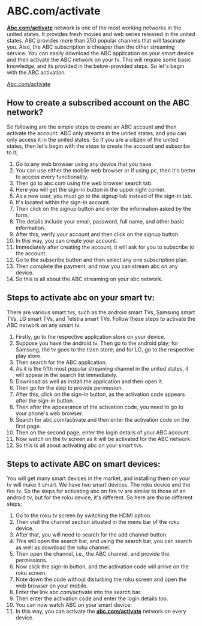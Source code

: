 # ABC.com/activate

**[Abc.com/activate](https://abcactivate.github.io)** network is one of the most working networks in the united states. It provides fresh movies and web series released in the united states. ABC provides more than 250 popular channels that will fascinate you. Also, the ABC subscription is cheaper than the other streaming service. You can easily download the ABC application on your smart device and then activate the ABC network on your tv. This will require some basic knowledge, and its provided in the below-provided steps. So let's begin with the ABC activation.

[Abc.com/activate](getstarted.png.png)


## How to create a subscribed account on the ABC network?

So following are the simple steps to create an ABC account and then activate the account. ABC only streams in the united states, and you can only access it in the united states. So if you are a citizen of the united states, then let's begin with the steps to create the account and subscribe to it;

1. Go to any web browser using any device that you have.
2. You can use either the mobile web browser or if using pc, then it's better to access every functionality.
3. Then go to abc.com using the web browser search tab.
4. Here you will get the sign-in button in the upper right corner.
5. As a new user, you must go to the signup tab instead of the sign-in tab.
6. It's located within the sign-in account.
7. Then click on the signup button and enter the information asked by the form.
8. The details include your email, password, full name, and other basic information.
9. After this, verify your account and then click on the signup button.
10. In this way, you can create your account.
11. Immediately after creating the account, it will ask for you to subscribe to the account.
12. Go to the subscribe button and then select any one subscription plan.
13. Then complete the payment, and now you can stream abc on any device.
14. So this is all about the ABC streaming on your abc network.

## Steps to activate abc on your smart tv:

There are various smart tvs, such as the android smart TVs, Samsung smart TVs, LG smart TVs, and Telstra smart TVs. Follow these steps to activate the ABC network on any smart tv.

1. Firstly, go to the respective application store on your device.
2. Suppose you have the android tv. Then go to the android play; for Samsung, the tv goes to the tizen store; and for LG, go to the respective play store.
3. Then search for the ABC application.
4. As it is the fifth most popular streaming channel in the united states, it will appear in the search list immediately.
5. Download as well as install the application and then open it.
6. Then go for the step to provide permission.
7. After this, click on the sign-in button, as the activation code appears after the sign-in button.
8. Then after the appearance of the activation code, you need to go to your phone's web browser.
9. Search for abc.com/activate and then enter the activation code on the first page.
10. Then on the second page, enter the login details of your ABC account.
11. Now watch on the tv screen as it will be activated for the ABC network.
12. So this is all about activating abc on your smart tvs.

## Steps to activate ABC on smart devices:

You will get many smart devices in the market, and installing them on your tv will make it smart. We have two smart devices. The roku device and the fire tv. So the steps for activating abc on fire tv are similar to those of an android tv, but for the roku device, it's different. So here are those different steps;

1. Go to the roku tv screen by switching the HDMI option.
2. Then visit the channel section situated in the menu bar of the roku device.
3. After that, you will need to search for the add channel button.
4. This will open the search bar, and using the search bar, you can search as well as download the roku channel.
5. Then open the channel, i.e., the ABC channel, and provide the permissions.
6. Now click the sign-in button, and the activation code will arrive on the roku screen.
7. Note down the code without disturbing the roku screen and open the web browser on your mobile.
8. Enter the link abc.com/activate into the search bar.
9. Then enter the activation code and enter the login details too.
10. You can now watch ABC on your smart device.
11. In this way, you can activate the **[abc.com/activate](https://abcactivate.github.io)** network on every device.

